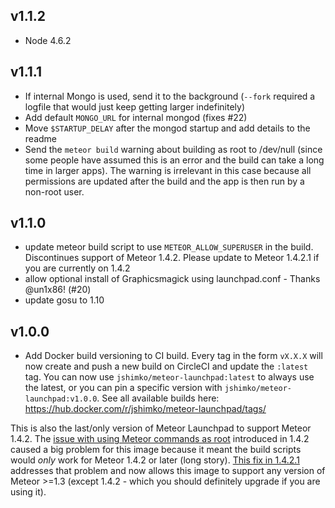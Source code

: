 ## v1.1.2

- Node 4.6.2

## v1.1.1

- If internal Mongo is used, send it to the background (`--fork` required a logfile that would just keep getting larger indefinitely)
- Add default `MONGO_URL` for internal mongod (fixes #22)
- Move `$STARTUP_DELAY` after the mongod startup and add details to the readme
- Send the `meteor build` warning about building as root to /dev/null (since some people have assumed this is an error and the build can take a long time in larger apps).  The warning is irrelevant in this case because all permissions are updated after the build and the app is then run by a non-root user.


## v1.1.0

- update meteor build script to use `METEOR_ALLOW_SUPERUSER` in the build.  Discontinues support of Meteor 1.4.2.  Please update to Meteor 1.4.2.1 if you are currently on 1.4.2
- allow optional install of Graphicsmagick using launchpad.conf - Thanks @un1x86! (#20)
- update gosu to 1.10


## v1.0.0

- Add Docker build versioning to CI build.  Every tag in the form `vX.X.X` will now create and push a new build on CircleCI and update the `:latest` tag. You can now use `jshimko/meteor-launchpad:latest` to always use the latest, or you can pin a specific version with `jshimko/meteor-launchpad:v1.0.0`.  See all available builds here: https://hub.docker.com/r/jshimko/meteor-launchpad/tags/

This is also the last/only version of Meteor Launchpad to support Meteor 1.4.2.  The [issue with using Meteor commands as root](https://github.com/meteor/meteor/issues/7959) introduced in 1.4.2 caused a big problem for this image because it meant the build scripts would _only_ work for Meteor 1.4.2 or later (long story).  [This fix in 1.4.2.1](https://github.com/meteor/meteor/pull/7975/commits/e4acc36f63f98243237b5e6b3e46b083822b95fd) addresses that problem and now allows this image to support any version of Meteor >=1.3 (except 1.4.2 - which you should definitely upgrade if you are using it).
